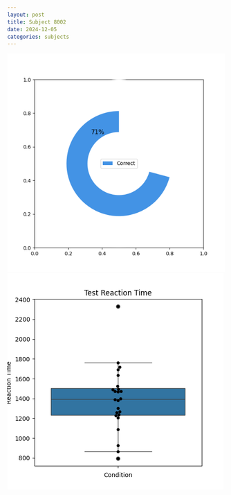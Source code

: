 ```yaml
---
layout: post
title: Subject 8002
date: 2024-12-05
categories: subjects
---
```


![](data/8002/run-20/8002_FN_acc_test.png)
![](data/8002/run-20/8002_FN_rt.png)
